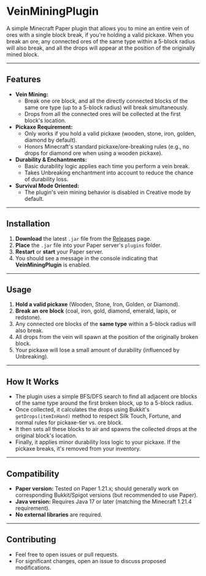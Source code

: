 # VeinMiningPlugin

A simple Minecraft Paper plugin that allows you to mine an entire vein of ores with a single block break, if you're holding a valid pickaxe. When you break an ore, any connected ores of the same type within a 5-block radius will also break, and all the drops will appear at the position of the originally mined block.

---

## Features

- **Vein Mining:**  
  - Break one ore block, and all the directly connected blocks of the same ore type (up to a 5-block radius) will break simultaneously.
  - Drops from all the connected ores will be collected at the first block's location.
- **Pickaxe Requirement:**  
  - Only works if you hold a valid pickaxe (wooden, stone, iron, golden, diamond by default).
  - Honors Minecraft's standard pickaxe/ore-breaking rules (e.g., no drops for diamond ore when using a wooden pickaxe).
- **Durability & Enchantments:**  
  - Basic durability logic applies each time you perform a vein break. 
  - Takes Unbreaking enchantment into account to reduce the chance of durability loss.
- **Survival Mode Oriented:**  
  - The plugin's vein mining behavior is disabled in Creative mode by default.

---

## Installation

1. **Download** the latest `.jar` file from the [Releases](./releases) page.
2. **Place** the `.jar` file into your Paper server's `plugins` folder.
3. **Restart** or **start** your Paper server.
4. You should see a message in the console indicating that **VeinMiningPlugin** is enabled.

---

## Usage

1. **Hold a valid pickaxe** (Wooden, Stone, Iron, Golden, or Diamond).  
2. **Break an ore block** (coal, iron, gold, diamond, emerald, lapis, or redstone).  
3. Any connected ore blocks of the **same type** within a 5-block radius will also break.  
4. All drops from the vein will spawn at the position of the originally broken block.  
5. Your pickaxe will lose a small amount of durability (influenced by Unbreaking).  

---

## How It Works

- The plugin uses a simple BFS/DFS search to find all adjacent ore blocks of the same type around the first broken block, up to a 5-block radius.
- Once collected, it calculates the drops using Bukkit's `getDrops(itemInHand)` method to respect Silk Touch, Fortune, and normal rules for pickaxe-tier vs. ore block.
- It then sets all these blocks to air and spawns the collected drops at the original block's location.
- Finally, it applies minor durability loss logic to your pickaxe. If the pickaxe breaks, it's removed from your inventory.

---

## Compatibility

- **Paper version:** Tested on Paper 1.21.x; should generally work on corresponding Bukkit/Spigot versions (but recommended to use Paper).  
- **Java version:** Requires Java 17 or later (matching the Minecraft 1.21.4 requirement).
- **No external libraries** are required.

---

## Contributing

- Feel free to open issues or pull requests.
- For significant changes, open an issue to discuss proposed modifications.
